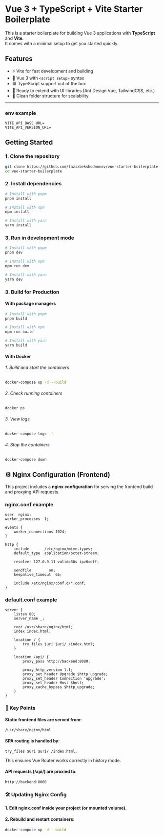 # Vue 3 + TypeScript + Vite Starter Boilerplate

This is a starter boilerplate for building Vue 3 applications with **TypeScript** and **Vite**.  
It comes with a minimal setup to get you started quickly.

## Features
- ⚡️ Vite for fast development and building
- 🖖 Vue 3 with `<script setup>` syntax
- 🟦 TypeScript support out of the box
- 🎨 Ready to extend with UI libraries (Ant Design Vue, TailwindCSS, etc.)
- 📂 Clean folder structure for scalability

---

### env example

```dotenv
VITE_API_BASE_URL=
VITE_API_VERSION_URL=
```

## Getting Started

### 1. Clone the repository
```bash
git clone https://github.com/lazizbekshodmonov/vue-starter-boilerplate.git
cd vue-starter-boilerplate

```

### 2. Install dependencies
```bash
# Install with pnpm
pnpm install

# Install with npm
npm install

# Install with yarn
yarn install
```

### 3. Run in development mode
```bash
# Install with pnpm
pnpm dev

# Install with npm
npm run dev

# Install with yarn
yarn dev
```

### 3. Build for Production
#### With package managers

```bash
# Install with pnpm
pnpm build

# Install with npm
npm run build

# Install with yarn
yarn build
```

#### With Docker
###### 1. Build and start the containers

```bash
docker-compose up -d --build
```
###### 2. Check running containers

```bash
docker ps
```
###### 3. View logs

```bash
docker-compose logs -f
```

###### 4. Stop the containers

```bash
docker-compose down
```

## ⚙️ Nginx Configuration (Frontend)

This project includes a **nginx configuration** for serving the frontend build and proxying API requests.

### nginx.conf example

```nginx
user  nginx;
worker_processes  1;

events {
    worker_connections 1024;
}

http {
    include       /etc/nginx/mime.types;
    default_type  application/octet-stream;

    resolver 127.0.0.11 valid=30s ipv6=off;

    sendfile        on;
    keepalive_timeout  65;

    include /etc/nginx/conf.d/*.conf;
}
```

### default.conf example
```nginx
server {
    listen 80;
    server_name _;

    root /usr/share/nginx/html;
    index index.html;

    location / {
        try_files $uri $uri/ /index.html;
    }

    location /api/ {
        proxy_pass http://backend:8080;

        proxy_http_version 1.1;
        proxy_set_header Upgrade $http_upgrade;
        proxy_set_header Connection 'upgrade';
        proxy_set_header Host $host;
        proxy_cache_bypass $http_upgrade;
    }
}
```

### 🔑 Key Points
#### Static frontend files are served from:

```nginx
/usr/share/nginx/html
```
#### SPA routing is handled by:

```nginx
try_files $uri $uri/ /index.html;
```
This ensures Vue Router works correctly in history mode.
#### API requests (/api/) are proxied to:

```nginx
http://backend:8080
```

### 🛠️ Updating Nginx Config

#### 1. Edit nginx.conf inside your project (or mounted volume).
#### 2. Rebuild and restart containers:

```bash
docker-compose up -d --build
```

